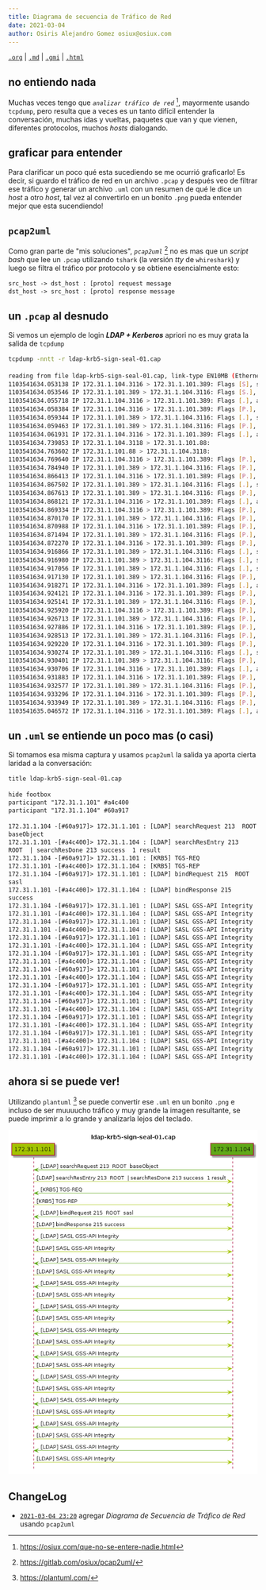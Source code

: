 ```yaml
---
title: Diagrama de secuencia de Tráfico de Red
date: 2021-03-04
author: Osiris Alejandro Gomez osiux@osiux.com
---
```


[`.org`](https://gitlab.com/osiux/osiux.gitlab.io/-/raw/master/2021-03-04-diagrama-de-secuencia-trafico-de-red.org) |
[`.md`](https://gitlab.com/osiux/osiux.gitlab.io/-/raw/master/2021-03-04-diagrama-de-secuencia-trafico-de-red.md) |
[`.gmi`](gemini://gmi.osiux.com/2021-03-04-diagrama-de-secuencia-trafico-de-red.gmi) |
[`.html`](https://osiux.gitlab.io/2021-03-04-diagrama-de-secuencia-trafico-de-red.html)

## no entiendo nada

Muchas veces tengo que *`analizar tráfico de red`* [^1], mayormente
usando `tcpdump`, pero resulta que a veces es un tanto difícil entender
la conversación, muchas idas y vueltas, paquetes que van y que vienen,
diferentes protocolos, muchos *hosts* dialogando.

## graficar para entender

Para clarificar un poco qué esta sucediendo se me ocurrió graficarlo! Es
decir, si guardo el tráfico de red en un archivo `.pcap` y después veo
de filtrar ese tráfico y generar un archivo `.uml` con un resumen de qué
le dice un *host* a otro *host*, tal vez al convertirlo en un bonito
`.png` pueda entender mejor que esta sucendiendo!

## `pcap2uml`

Como gran parte de \"mis soluciones\", *`pcap2uml`* [^2] no es mas que
un *script bash* que lee un `.pcap` utilizando `tshark` (la versión
*tty* de `whireshark`) y luego se filtra el tráfico por protocolo y se
obtiene esencialmente esto:

``` {.plantuml exports="code"}
src_host -> dst_host : [proto] request message
dst_host -> src_host : [proto] response message

```

## un `.pcap` al desnudo

Si vemos un ejemplo de login ***LDAP + Kerberos*** apriori no es muy
grata la salida de `tcpdump`

``` {.bash org-language="sh" exports="code"}
tcpdump -nntt -r ldap-krb5-sign-seal-01.cap

reading from file ldap-krb5-sign-seal-01.cap, link-type EN10MB (Ethernet)
1103541634.053138 IP 172.31.1.104.3116 > 172.31.1.101.389: Flags [S], seq 2507797749, win 64240, options [mss 1460,nop,nop,sackOK], length 0
1103541634.053546 IP 172.31.1.101.389 > 172.31.1.104.3116: Flags [S.], seq 2116938212, ack 2507797750, win 64240, options [mss 1460,nop,nop,sackOK], length 0
1103541634.055718 IP 172.31.1.104.3116 > 172.31.1.101.389: Flags [.], ack 1, win 64240, length 0
1103541634.058384 IP 172.31.1.104.3116 > 172.31.1.101.389: Flags [P.], seq 1:352, ack 1, win 64240, length 351
1103541634.059344 IP 172.31.1.101.389 > 172.31.1.104.3116: Flags [.], seq 1:1461, ack 352, win 63889, length 1460
1103541634.059463 IP 172.31.1.101.389 > 172.31.1.104.3116: Flags [P.], seq 1461:2201, ack 352, win 63889, length 740
1103541634.061931 IP 172.31.1.104.3116 > 172.31.1.101.389: Flags [.], ack 2201, win 64240, length 0
1103541634.739853 IP 172.31.1.104.3118 > 172.31.1.101.88:
1103541634.763602 IP 172.31.1.101.88 > 172.31.1.104.3118:
1103541634.769640 IP 172.31.1.104.3116 > 172.31.1.101.389: Flags [P.], seq 352:1713, ack 2201, win 64240, length 1361
1103541634.784940 IP 172.31.1.101.389 > 172.31.1.104.3116: Flags [P.], seq 2201:2392, ack 1713, win 64240, length 191
1103541634.866413 IP 172.31.1.104.3116 > 172.31.1.101.389: Flags [P.], seq 1713:1815, ack 2392, win 64049, length 102
1103541634.867502 IP 172.31.1.101.389 > 172.31.1.104.3116: Flags [.], seq 2392:3852, ack 1815, win 64138, length 1460
1103541634.867613 IP 172.31.1.101.389 > 172.31.1.104.3116: Flags [P.], seq 3852:4921, ack 1815, win 64138, length 1069
1103541634.868121 IP 172.31.1.104.3116 > 172.31.1.101.389: Flags [.], ack 4921, win 64240, length 0
1103541634.869334 IP 172.31.1.104.3116 > 172.31.1.101.389: Flags [P.], seq 1815:1962, ack 4921, win 64240, length 147
1103541634.870170 IP 172.31.1.101.389 > 172.31.1.104.3116: Flags [P.], seq 4921:5099, ack 1962, win 63991, length 178
1103541634.870988 IP 172.31.1.104.3116 > 172.31.1.101.389: Flags [P.], seq 1962:2125, ack 5099, win 64062, length 163
1103541634.871494 IP 172.31.1.101.389 > 172.31.1.104.3116: Flags [P.], seq 5099:5954, ack 2125, win 63828, length 855
1103541634.872270 IP 172.31.1.104.3116 > 172.31.1.101.389: Flags [P.], seq 2125:2306, ack 5954, win 63207, length 181
1103541634.916866 IP 172.31.1.101.389 > 172.31.1.104.3116: Flags [.], seq 5954:7414, ack 2306, win 63647, length 1460
1103541634.916980 IP 172.31.1.101.389 > 172.31.1.104.3116: Flags [.], seq 7414:8874, ack 2306, win 63647, length 1460
1103541634.917056 IP 172.31.1.101.389 > 172.31.1.104.3116: Flags [.], seq 8874:10334, ack 2306, win 63647, length 1460
1103541634.917130 IP 172.31.1.101.389 > 172.31.1.104.3116: Flags [P.], seq 10334:11402, ack 2306, win 63647, length 1068
1103541634.918271 IP 172.31.1.104.3116 > 172.31.1.101.389: Flags [.], ack 11402, win 64240, length 0
1103541634.924121 IP 172.31.1.104.3116 > 172.31.1.101.389: Flags [P.], seq 2306:2484, ack 11402, win 64240, length 178
1103541634.925141 IP 172.31.1.101.389 > 172.31.1.104.3116: Flags [P.], seq 11402:11611, ack 2484, win 63469, length 209
1103541634.925920 IP 172.31.1.104.3116 > 172.31.1.101.389: Flags [P.], seq 2484:2696, ack 11611, win 64031, length 212
1103541634.926713 IP 172.31.1.101.389 > 172.31.1.104.3116: Flags [P.], seq 11611:12862, ack 2696, win 63257, length 1251
1103541634.927886 IP 172.31.1.104.3116 > 172.31.1.101.389: Flags [P.], seq 2696:2870, ack 12862, win 64240, length 174
1103541634.928513 IP 172.31.1.101.389 > 172.31.1.104.3116: Flags [P.], seq 12862:13053, ack 2870, win 63083, length 191
1103541634.929220 IP 172.31.1.104.3116 > 172.31.1.101.389: Flags [P.], seq 2870:3078, ack 13053, win 64049, length 208
1103541634.930274 IP 172.31.1.101.389 > 172.31.1.104.3116: Flags [.], seq 13053:14513, ack 3078, win 62875, length 1460
1103541634.930401 IP 172.31.1.101.389 > 172.31.1.104.3116: Flags [P.], seq 14513:15898, ack 3078, win 62875, length 1385
1103541634.930706 IP 172.31.1.104.3116 > 172.31.1.101.389: Flags [.], ack 15898, win 64240, length 0
1103541634.931883 IP 172.31.1.104.3116 > 172.31.1.101.389: Flags [P.], seq 3078:3242, ack 15898, win 64240, length 164
1103541634.932577 IP 172.31.1.101.389 > 172.31.1.104.3116: Flags [P.], seq 15898:16089, ack 3242, win 64240, length 191
1103541634.933296 IP 172.31.1.104.3116 > 172.31.1.101.389: Flags [P.], seq 3242:3406, ack 16089, win 64049, length 164
1103541634.933949 IP 172.31.1.101.389 > 172.31.1.104.3116: Flags [P.], seq 16089:16280, ack 3406, win 64076, length 191
1103541635.046572 IP 172.31.1.104.3116 > 172.31.1.101.389: Flags [.], ack 16280, win 63858, length 0

```

## un `.uml` se entiende un poco mas (o casi)

Si tomamos esa misma captura y usamos `pcap2uml` la salida ya aporta
cierta laridad a la conversación:

``` {.plantuml exports="code"}
title ldap-krb5-sign-seal-01.cap

hide footbox
participant "172.31.1.101" #a4c400
participant "172.31.1.104" #60a917

172.31.1.104 -[#60a917]> 172.31.1.101 : [LDAP] searchRequest 213  ROOT  baseObject
172.31.1.101 -[#a4c400]> 172.31.1.104 : [LDAP] searchResEntry 213  ROOT  | searchResDone 213 success  1 result
172.31.1.104 -[#60a917]> 172.31.1.101 : [KRB5] TGS-REQ
172.31.1.101 -[#a4c400]> 172.31.1.104 : [KRB5] TGS-REP
172.31.1.104 -[#60a917]> 172.31.1.101 : [LDAP] bindRequest 215  ROOT  sasl
172.31.1.101 -[#a4c400]> 172.31.1.104 : [LDAP] bindResponse 215 success
172.31.1.104 -[#60a917]> 172.31.1.101 : [LDAP] SASL GSS-API Integrity
172.31.1.101 -[#a4c400]> 172.31.1.104 : [LDAP] SASL GSS-API Integrity
172.31.1.104 -[#60a917]> 172.31.1.101 : [LDAP] SASL GSS-API Integrity
172.31.1.101 -[#a4c400]> 172.31.1.104 : [LDAP] SASL GSS-API Integrity
172.31.1.104 -[#60a917]> 172.31.1.101 : [LDAP] SASL GSS-API Integrity
172.31.1.101 -[#a4c400]> 172.31.1.104 : [LDAP] SASL GSS-API Integrity
172.31.1.104 -[#60a917]> 172.31.1.101 : [LDAP] SASL GSS-API Integrity
172.31.1.101 -[#a4c400]> 172.31.1.104 : [LDAP] SASL GSS-API Integrity
172.31.1.104 -[#60a917]> 172.31.1.101 : [LDAP] SASL GSS-API Integrity
172.31.1.101 -[#a4c400]> 172.31.1.104 : [LDAP] SASL GSS-API Integrity
172.31.1.104 -[#60a917]> 172.31.1.101 : [LDAP] SASL GSS-API Integrity
172.31.1.101 -[#a4c400]> 172.31.1.104 : [LDAP] SASL GSS-API Integrity
172.31.1.104 -[#60a917]> 172.31.1.101 : [LDAP] SASL GSS-API Integrity
172.31.1.101 -[#a4c400]> 172.31.1.104 : [LDAP] SASL GSS-API Integrity
172.31.1.104 -[#60a917]> 172.31.1.101 : [LDAP] SASL GSS-API Integrity
172.31.1.101 -[#a4c400]> 172.31.1.104 : [LDAP] SASL GSS-API Integrity
172.31.1.104 -[#60a917]> 172.31.1.101 : [LDAP] SASL GSS-API Integrity
172.31.1.101 -[#a4c400]> 172.31.1.104 : [LDAP] SASL GSS-API Integrity
172.31.1.104 -[#60a917]> 172.31.1.101 : [LDAP] SASL GSS-API Integrity
172.31.1.101 -[#a4c400]> 172.31.1.104 : [LDAP] SASL GSS-API Integrity

```

## ahora si se puede ver!

Utilizando `plantuml` [^3] se puede convertir ese `.uml` en un bonito
`.png` e incluso de ser muuuucho tráfico y muy grande la imagen
resultante, se puede imprimir a lo grande y analizarla lejos del
teclado.

[![](img/pcap2uml-ldap-krb5-sign-seal-01.png)](https://osiux.com/img/pcap2uml-ldap-krb5-sign-seal-01.png)

## ChangeLog

-   [`2021-03-04 23:20`](https://gitlab.com/osiux/osiux.gitlab.io/-/commit/e37e74bd7aa895d091225e7251481b38f84ca6d6)
agregar *Diagrama de Secuencia de Tráfico de Red* usando `pcap2uml`

[^1]: <https://osiux.com/que-no-se-entere-nadie.html>

[^2]: <https://gitlab.com/osiux/pcap2uml/>

[^3]: <https://plantuml.com/>
